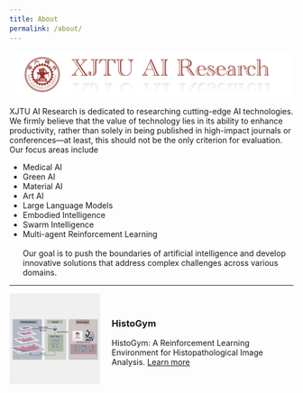 ```yaml
---
title: About
permalink: /about/
---
```


![banner](images/banner.jpg)



XJTU AI Research is dedicated to researching cutting-edge AI technologies. We firmly believe that the value of technology lies in its ability to enhance productivity, rather than solely in being published in high-impact journals or conferences—at least, this should not be the only criterion for evaluation. Our focus areas include

- Medical AI
- Green AI 
- Material AI
- Art AI
- Large Language Models
- Embodied Intelligence 
- Swarm Intelligence
- Multi-agent Reinforcement Learning
  <br> 
  <br>
  Our goal is to push the boundaries of artificial intelligence and develop innovative solutions that address complex challenges across various domains.
<hr>
<div style="display: flex; align-items: center; margin-bottom: 20px;">
    <div style="flex: 1;">
        <a href="https://xjtuai.com/histogym/">
            <img src="/images/histogym.jpg" alt="HistoGym" style="max-width: 100%; height: auto;">
        </a>
    </div>
    <div style="flex: 2; padding-left: 20px;">
        <h3>HistoGym</h3>
        <p>
            HistoGym: A Reinforcement Learning Environment for Histopathological Image Analysis.
            <a href="https://xjtuai.com/histogym/">Learn more</a>
        </p>
    </div>
</div>

